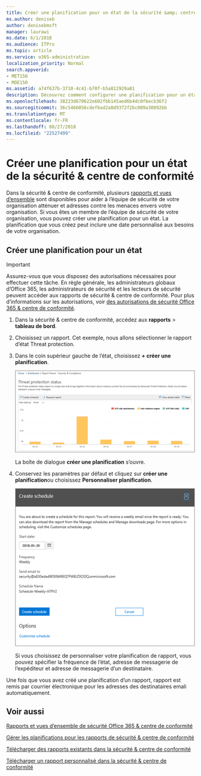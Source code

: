 ```yaml
---
title: Créer une planification pour un état de la sécurité &amp; centre de conformité
ms.author: deniseb
author: denisebmsft
manager: laurawi
ms.date: 6/1/2018
ms.audience: ITPro
ms.topic: article
ms.service: o365-administration
localization_priority: Normal
search.appverid:
- MET150
- MOE150
ms.assetid: a74f637b-3710-4c41-b70f-b5a812929a81
description: Découvrez comment configurer une planification pour un état dans la sécurité &amp; centre de conformité.
ms.openlocfilehash: 38223d670622e602fbb145aed6b4dc0f6ecb36f2
ms.sourcegitcommit: 36c5466056cdef6ad2a8d9372f2bc009a30892bb
ms.translationtype: MT
ms.contentlocale: fr-FR
ms.lasthandoff: 08/27/2018
ms.locfileid: "22527499"
---
```

# <a name="create-a-schedule-for-a-report-in-the-security-amp-compliance-center"></a>Créer une planification pour un état de la sécurité &amp; centre de conformité

Dans la sécurité &amp; centre de conformité, plusieurs [rapports et vues d’ensemble](reports-and-insights-in-security-and-compliance.md) sont disponibles pour aider à l’équipe de sécurité de votre organisation atténuer et adresses contre les menaces envers votre organisation. Si vous êtes un membre de l’équipe de sécurité de votre organisation, vous pouvez créer une planification pour un état. La planification que vous créez peut inclure une date personnalisé aux besoins de votre organisation. 
  
## <a name="create-a-schedule-for-a-report"></a>Créer une planification pour un état

> [!IMPORTANT]
> Assurez-vous que vous disposez des autorisations nécessaires pour effectuer cette tâche. En règle générale, les administrateurs globaux d’Office 365, les administrateurs de sécurité et les lecteurs de sécurité peuvent accéder aux rapports de sécurité &amp; centre de conformité. Pour plus d’informations sur les autorisations, voir [des autorisations de sécurité Office 365 &amp; centre de conformité](permissions-in-the-security-and-compliance-center.md).
  
1. Dans la sécurité &amp; centre de conformité, accédez aux **rapports** \> **tableau de bord**.
    
2. Choisissez un rapport. Cet exemple, nous allons sélectionner le rapport d’état Threat protection.
    
3. Dans le coin supérieur gauche de l’état, choisissez **+ créer une planification**.
    
    ![Vous pouvez créer une planification pour les rapports de sécurité &amp; centre de conformité](media/2311327c-14f6-4a17-b604-0c9ff2d485d1.png)
  
    La boîte de dialogue **créer une planification** s’ouvre. 
    
4. Conservez les paramètres par défaut et cliquez sur **créer une planification**ou choisissez **Personnaliser planification**.
    
    ![Vous pouvez utiliser les paramètres par défaut ou personnaliser une planification de rapport](media/04fac327-8f73-4711-8319-58c11880fd96.png)
  
    Si vous choisissez de personnaliser votre planification de rapport, vous pouvez spécifier la fréquence de l’état, adresse de messagerie de l’expéditeur et adresse de messagerie d’un destinataire. 
    
Une fois que vous avez créé une planification d’un rapport, rapport est remis par courrier électronique pour les adresses des destinataires emali automatiquement. 
  
## <a name="related-topics"></a>Voir aussi

[Rapports et vues d’ensemble de sécurité Office 365 &amp; centre de conformité](reports-and-insights-in-security-and-compliance.md)
  
[Gérer les planifications pour les rapports de sécurité &amp; centre de conformité](manage-schedules-for-multiple-reports.md)
  
[Télécharger des rapports existants dans la sécurité &amp; centre de conformité](download-existing-reports.md)
  
[Télécharger un rapport personnalisé dans la sécurité &amp; centre de conformité](set-up-and-download-a-custom-report.md)
  

